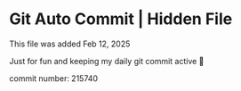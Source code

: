 # Git Auto Commit | Hidden File

This file was added Feb 12, 2025

Just for fun and keeping my daily git commit active 🤪

commit number: 215740
